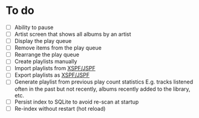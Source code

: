 # To do

 * [ ] Ability to pause
 * [ ] Artist screen that shows all albums by an artist
 * [ ] Display the play queue
 * [ ] Remove items from the play queue
 * [ ] Rearrange the play queue
 * [ ] Create playlists manually
 * [ ] Import playlists from [XSPF/JSPF][xspf]
 * [ ] Export playlists as [XSPF/JSPF][xspf]
 * [ ] Generate playlist from previous play count statistics
       E.g. tracks listened often in the past but not recently,
       albums recently added to the library, etc.
 * [ ] Persist index to SQLite to avoid re-scan at startup
 * [ ] Re-index without restart (hot reload)

[xspf]: https://xspf.org/jspf/
